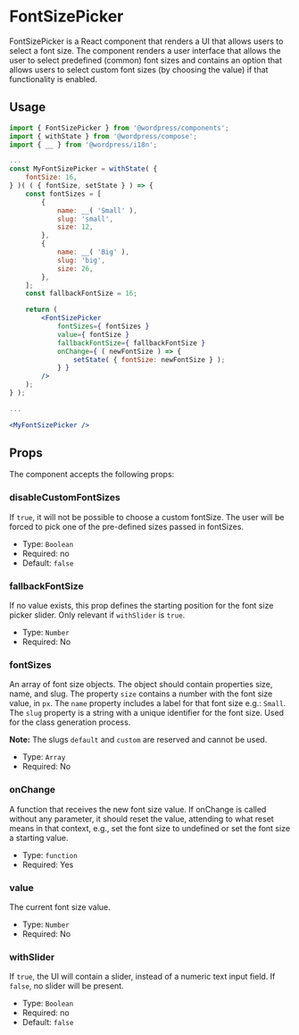 # FontSizePicker

FontSizePicker is a React component that renders a UI that allows users to select a font size.
The component renders a user interface that allows the user to select predefined (common) font sizes and contains an option that allows users to select custom font sizes (by choosing the value) if that functionality is enabled.

## Usage


```jsx
import { FontSizePicker } from '@wordpress/components';
import { withState } from '@wordpress/compose';
import { __ } from '@wordpress/i18n';

...
const MyFontSizePicker = withState( {
	fontSize: 16,
} )( ( { fontSize, setState } ) => {
	const fontSizes = [
		{
			name: __( 'Small' ),
			slug: 'small',
			size: 12,
		},
		{
			name: __( 'Big' ),
			slug: 'big',
			size: 26,
		},
	];
	const fallbackFontSize = 16;

	return (
		<FontSizePicker
			fontSizes={ fontSizes }
			value={ fontSize }
			fallbackFontSize={ fallbackFontSize }
			onChange={ ( newFontSize ) => {
				setState( { fontSize: newFontSize } );
			} }
		/>
	);
} );

...

<MyFontSizePicker />
```

## Props

The component accepts the following props:

### disableCustomFontSizes

If `true`, it will not be possible to choose a custom fontSize. The user will be forced to pick one of the pre-defined sizes passed in fontSizes.

- Type: `Boolean`
- Required: no
- Default: `false`

### fallbackFontSize

If no value exists, this prop defines the starting position for the font size picker slider. Only relevant if `withSlider` is `true`.

- Type: `Number`
- Required: No

### fontSizes

An array of font size objects. The object should contain properties size, name, and slug.
The property `size` contains a number with the font size value, in `px`.
The `name` property includes a label for that font size e.g.: `Small`.
The `slug` property is a string with a unique identifier for the font size. Used for the class generation process.

**Note:** The slugs `default` and `custom` are reserved and cannot be used.

- Type: `Array`
- Required: No

### onChange

A function that receives the new font size value.
If onChange is called without any parameter, it should reset the value, attending to what reset means in that context, e.g., set the font size to undefined or set the font size a starting value.

- Type: `function`
- Required: Yes

### value

The current font size value.

- Type: `Number`
- Required: No

### withSlider

If `true`, the UI will contain a slider, instead of a numeric text input field. If `false`, no slider will be present.

- Type: `Boolean`
- Required: no
- Default: `false`
